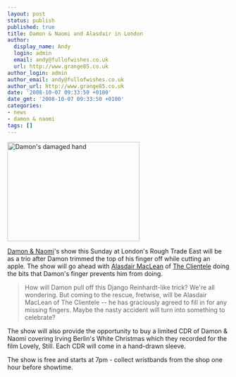 ```yaml
---
layout: post
status: publish
published: true
title: Damon & Naomi and Alasdair in London
author:
  display_name: Andy
  login: admin
  email: andy@fullofwishes.co.uk
  url: http://www.grange85.co.uk
author_login: admin
author_email: andy@fullofwishes.co.uk
author_url: http://www.grange85.co.uk
date: '2008-10-07 09:33:50 +0100'
date_gmt: '2008-10-07 09:33:50 +0100'
categories:
- news
- damon & naomi
tags: []
---
```

<div class="imagebox-a"><img src="http://www.fullofwishes.co.uk/wp/wp-content/uploads/2008/10/img_0076-1-11-300x225.jpg" alt="Damon's damaged hand" title="Damon's damaged hand" width="300" height="225" class="alignnone size-medium wp-image-844" /></div>
<p><a href="http://www.damonandnaomi.com/">Damon & Naomi</a>'s show this Sunday at London's <span class="removed_link" title="http://www.roughtrade.com/site/content.lasso?page=east.html">Rough Trade East</span> will be as a trio after Damon trimmed the top of his finger off while cutting an apple. The show will go ahead with <a href="http://theclientele.blogspot.com/">Alasdair MacLean</a> of <a href="http://www.theclientele.co.uk/">The Clientele</a> doing the bits that Damon's finger prevents him from doing. </p>
<blockquote><p>How will Damon pull off this Django Reinhardt-like trick? We're all wondering. But coming to the rescue, fretwise, will be Alasdair MacLean of The Clientele -- he has graciously agreed to fill in for any missing fingers. Maybe the nasty accident will turn into something to celebrate?</p></blockquote>
<p>The show will also provide the opportunity to buy a limited CDR of Damon & Naomi covering Irving Berlin's White Christmas which they recorded for the film Lovely, Still. Each CDR will come in a hand-drawn sleeve.</p>
<p>The show is free and starts at 7pm - collect wristbands from the shop one hour before showtime.</p>
